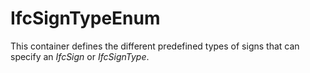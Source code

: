 IfcSignTypeEnum
===============

This container defines the different predefined types of signs that can specify an _IfcSign_ or _IfcSignType_.

